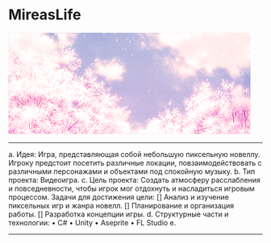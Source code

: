 # MireasLife
![](https://github.com/4SomeReason/MireasLife/blob/main/sakura.gif)
___
a. Идея: Игра, представляющая собой небольшую пиксельную новеллу. Игроку предстоит посетить различные локации, повзаимодействовать с различными персонажами и объектами под спокойную музыку.
b. Тип проекта: Видеоигра.
c. Цель проекта: Создать атмосферу расслабления и повседневности, чтобы игрок мог отдохнуть и насладиться игровым процессом.
   Задачи для достижения цели: [] Анализ и изучение пиксельных игр и жанра новелл.
                               [] Планирование и организация работы.
                               [] Разработка концепции игры.
d. Структурные части и технологии: • C#
                                   • Unity
                                   • Aseprite
                                   • FL Studio
e. 
___
